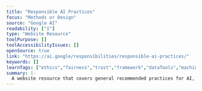```yaml
---
title: "Responsible AI Practices"
focus: "Methods or Design"
source: "Google AI"
readability: ["I"]
type: "Website Resource"
toolPurpose: []
toolAccessibilityIssues: []
openSource: true
link: "https://ai.google/responsibilities/responsible-ai-practices/"
keywords: []
learnTags: ["ethics","fairness","trust","framework","dataTools","machineLearning","methods","inclusivePractice"]
summary: |-
  A website resource that covers general recommended practices for AI, including human-centred machine learning, fairness, privacy and secuirty.
---
```


